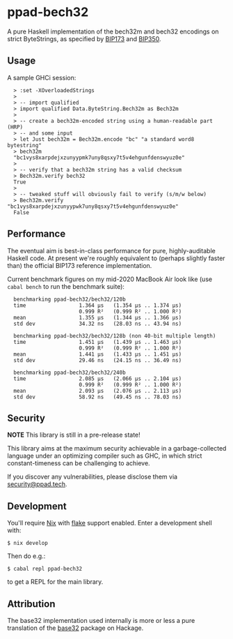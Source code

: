 # ppad-bech32

A pure Haskell implementation of the bech32m and bech32 encodings on strict
ByteStrings, as specified by [BIP173][bi173] and [BIP350][bi350].

## Usage

A sample GHCi session:

```
  > :set -XOverloadedStrings
  >
  > -- import qualified
  > import qualified Data.ByteString.Bech32m as Bech32m
  >
  > -- create a bech32m-encoded string using a human-readable part (HRP)
  > -- and some input
  > let Just bech32m = Bech32m.encode "bc" "a standard word8 bytestring"
  > bech32m
  "bc1vys8xarpdejxzunyypmk7uny8qsxy7t5v4ehgunfdenswyuz0e"
  >
  > -- verify that a bech32m string has a valid checksum
  > Bech32m.verify bech32
  True
  >
  > -- tweaked stuff will obviously fail to verify (s/m/w below)
  > Bech32m.verify "bc1vys8xarpdejxzunyypwk7uny8qsxy7t5v4ehgunfdenswyuz0e"
  False
```

## Performance

The eventual aim is best-in-class performance for pure, highly-auditable
Haskell code. At present we're roughly equivalent to (perhaps slightly
faster than) the official BIP173 reference implementation.

Current benchmark figures on my mid-2020 MacBook Air look like (use
`cabal bench` to run the benchmark suite):

```
  benchmarking ppad-bech32/bech32/120b
  time                 1.364 μs   (1.354 μs .. 1.374 μs)
                       0.999 R²   (0.999 R² .. 1.000 R²)
  mean                 1.355 μs   (1.344 μs .. 1.366 μs)
  std dev              34.32 ns   (28.03 ns .. 43.94 ns)

  benchmarking ppad-bech32/bech32/128b (non 40-bit multiple length)
  time                 1.451 μs   (1.439 μs .. 1.463 μs)
                       0.999 R²   (0.999 R² .. 1.000 R²)
  mean                 1.441 μs   (1.433 μs .. 1.451 μs)
  std dev              29.46 ns   (24.15 ns .. 36.49 ns)

  benchmarking ppad-bech32/bech32/240b
  time                 2.085 μs   (2.066 μs .. 2.104 μs)
                       0.999 R²   (0.999 R² .. 1.000 R²)
  mean                 2.093 μs   (2.076 μs .. 2.113 μs)
  std dev              58.92 ns   (49.45 ns .. 78.03 ns)
```

## Security

**NOTE** This library is still in a pre-release state!

This library aims at the maximum security achievable in a
garbage-collected language under an optimizing compiler such as GHC, in
which strict constant-timeness can be challenging to achieve.

If you discover any vulnerabilities, please disclose them via
security@ppad.tech.

## Development

You'll require [Nix][nixos] with [flake][flake] support enabled. Enter a
development shell with:

```
$ nix develop
```

Then do e.g.:

```
$ cabal repl ppad-bech32
```

to get a REPL for the main library.

## Attribution

The base32 implementation used internally is more or less a pure
translation of the [base32][bas32] package on Hackage.

[nixos]: https://nixos.org/
[flake]: https://nixos.org/manual/nix/unstable/command-ref/new-cli/nix3-flake.html
[bi173]: https://github.com/bitcoin/bips/blob/master/bip-0173.mediawiki
[bi350]: https://github.com/bitcoin/bips/blob/master/bip-0350.mediawiki
[bas32]: https://hackage.haskell.org/package/base32
